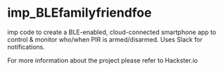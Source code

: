 # imp_BLEfamilyfriendfoe
imp code to create a BLE-enabled, cloud-connected smartphone app to control &amp; monitor who/when PIR is armed/disarmed. Uses Slack for notifications.

For more information about the project please refer to Hackster.io
